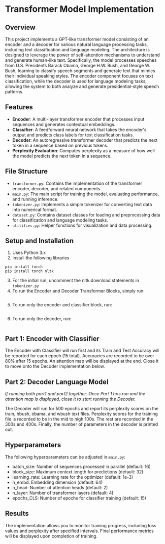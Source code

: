 # Transformer Model Implementation

## Overview

This project implements a GPT-like transformer model consisting of an encoder and a decoder for various natural language processing tasks, including text classification and language modeling. The architecture is designed to leverage the power of self-attention mechanisms to understand and generate human-like text. Specifically, the model processes speeches from U.S. Presidents Barack Obama, George H.W. Bush, and George W. Bush, learning to classify speech segments and generate text that mimics their individual speaking styles. The encoder component focuses on text classification, while the decoder is used for language modeling tasks, allowing the system to both analyze and generate presidential-style speech patterns.

## Features

- **Encoder**: A multi-layer transformer encoder that processes input sequences and generates contextual embeddings.
- **Classifier**: A feedforward neural network that takes the encoder's output and predicts class labels for text classification tasks.
- **Decoder**: An autoregressive transformer decoder that predicts the next token in a sequence based on previous tokens.
- **Perplexity Evaluation**: Computes perplexity as a measure of how well the model predicts the next token in a sequence.

## File Structure

- `transformer.py`: Contains the implementation of the transformer encoder, decoder, and related components.
- `main.py`: The main script for training the model, evaluating performance, and running inference.
- `tokenizer.py`: Implements a simple tokenizer for converting text data into numerical format.
- `dataset.py`: Contains dataset classes for loading and preprocessing data for classification and language modeling tasks.
- `utilities.py`: Helper functions for visualization and data processing.



## Setup and Installation
1. Uses Python 3.x
2. Install the following libraries
```
pip install torch
pip install torch nltk
```
3. For the initial run, uncomment the nltk.download statements in `tokenizer.py`
4. To run the Encoder and Decoder Transformer Blocks, simply run
```python main.py
```
5. To run only the encoder and classifier block, run:
```python main.py -part1
```
6. To run only the decoder, run:
```python main.py -part2
```

## Part 1: Encoder with Classifier

The Encoder with Classifier will run first and its Train and Test Accuracy will be reported for each epoch (15 total). Accuracies are recorded to be over 80% after 15 epochs. An attention map will be displayed at the end. Close it to move onto the Decoder implementation below.

## Part 2: Decoder Language Model

_If running both part1 and part2 together: Once Part 1 has run and the attention map is displayed, close it to start running the Decoder._

The Decoder will run for 500 epochs and report its perplexity scores on the train, hbush, obama, and wbush text files.
Perplexity scores for the training file is recorded to be in the mid to high 100s. The rest are recorded in the 300s and 400s.
Finally, the number of parameters in the decoder is printed out.

## Hyperparameters

The following hyperparameters can be adjusted in `main.py`:
- batch_size: Number of sequences processed in parallel (default: 16)
- block_size: Maximum context length for predictions (default: 32)
- learning_rate: Learning rate for the optimizer (default: 1e-3)
- n_embd: Embedding dimension (default: 64)
- n_head: Number of attention heads (default: 2)
- n_layer: Number of transformer layers (default: 4)
- epochs_CLS: Number of epochs for classifier training (default: 15)

## Results

The implementation allows you to monitor training progress, including loss values and perplexity after specified intervals. Final performance metrics will be displayed upon completion of training.